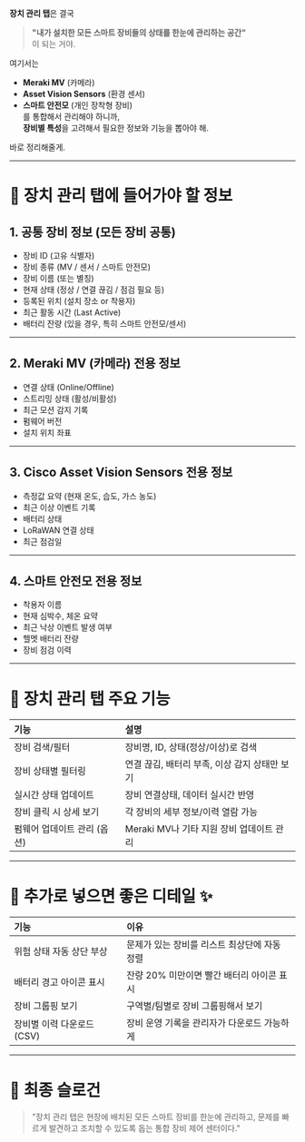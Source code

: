 **장치 관리 탭**은 결국

> **"내가 설치한 모든 스마트 장비들의 상태를 한눈에 관리하는 공간"**  
> 이 되는 거야.

여기서는

- **Meraki MV** (카메라)
- **Asset Vision Sensors** (환경 센서)
- **스마트 안전모** (개인 장착형 장비)  
  를 통합해서 관리해야 하니까,  
  **장비별 특성**을 고려해서 필요한 정보와 기능을 뽑아야 해.

바로 정리해줄게.

---

# 📌 장치 관리 탭에 들어가야 할 정보

## 1. 공통 장비 정보 (모든 장비 공통)

- 장비 ID (고유 식별자)
- 장비 종류 (MV / 센서 / 스마트 안전모)
- 장비 이름 (또는 별칭)
- 현재 상태 (정상 / 연결 끊김 / 점검 필요 등)
- 등록된 위치 (설치 장소 or 착용자)
- 최근 활동 시간 (Last Active)
- 배터리 잔량 (있을 경우, 특히 스마트 안전모/센서)

---

## 2. Meraki MV (카메라) 전용 정보

- 연결 상태 (Online/Offline)
- 스트리밍 상태 (활성/비활성)
- 최근 모션 감지 기록
- 펌웨어 버전
- 설치 위치 좌표

---

## 3. Cisco Asset Vision Sensors 전용 정보

- 측정값 요약 (현재 온도, 습도, 가스 농도)
- 최근 이상 이벤트 기록
- 배터리 상태
- LoRaWAN 연결 상태
- 최근 점검일

---

## 4. 스마트 안전모 전용 정보

- 착용자 이름
- 현재 심박수, 체온 요약
- 최근 낙상 이벤트 발생 여부
- 헬멧 배터리 잔량
- 장비 점검 이력

---

# 📌 장치 관리 탭 주요 기능

| 기능                        | 설명                                          |
| :-------------------------- | :-------------------------------------------- |
| 장비 검색/필터              | 장비명, ID, 상태(정상/이상)로 검색            |
| 장비 상태별 필터링          | 연결 끊김, 배터리 부족, 이상 감지 상태만 보기 |
| 실시간 상태 업데이트        | 장비 연결상태, 데이터 실시간 반영             |
| 장비 클릭 시 상세 보기      | 각 장비의 세부 정보/이력 열람 가능            |
| 펌웨어 업데이트 관리 (옵션) | Meraki MV나 기타 지원 장비 업데이트 관리      |

---

# 📌 추가로 넣으면 좋은 디테일 ✨

| 기능                       | 이유                                         |
| :------------------------- | :------------------------------------------- |
| 위험 상태 자동 상단 부상   | 문제가 있는 장비를 리스트 최상단에 자동 정렬 |
| 배터리 경고 아이콘 표시    | 잔량 20% 미만이면 빨간 배터리 아이콘 표시    |
| 장비 그룹핑 보기           | 구역별/팀별로 장비 그룹핑해서 보기           |
| 장비별 이력 다운로드 (CSV) | 장비 운영 기록을 관리자가 다운로드 가능하게  |

---

# 📌 최종 슬로건

> "장치 관리 탭은 현장에 배치된 모든 스마트 장비를 한눈에 관리하고, 문제를 빠르게 발견하고 조치할 수 있도록 돕는 통합 장비 제어 센터이다."
